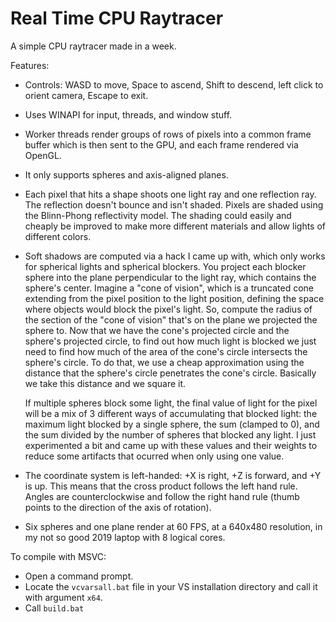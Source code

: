# Real Time CPU Raytracer
A simple CPU raytracer made in a week.


Features:
* Controls: WASD to move, Space to ascend, Shift to descend, left click to orient camera, Escape to exit.

* Uses WINAPI for input, threads, and window stuff.

* Worker threads render groups of rows of pixels into a common frame buffer which is then sent to the GPU, and each frame rendered via OpenGL.

* It only supports spheres and axis-aligned planes.

* Each pixel that hits a shape shoots one light ray and one reflection ray. The reflection doesn't bounce and isn't shaded. Pixels are shaded using the Blinn-Phong reflectivity model. The shading could easily and cheaply be improved to make more different materials and allow lights of different colors.

* Soft shadows are computed via a hack I came up with, which only works for spherical lights and spherical blockers. You project each blocker sphere into the plane perpendicular to the light ray, which contains the sphere's center. Imagine a "cone of vision", which is a truncated cone extending from the pixel position to the light position, defining the space where objects would block the pixel's light. So, compute the radius of the section of the "cone of vision" that's on the plane we projected the sphere to. Now that we have the cone's projected circle and the sphere's projected circle, to find out how much light is blocked we just need to find how much of the area of the cone's circle intersects the sphere's circle. To do that, we use a cheap approximation using the distance that the sphere's circle penetrates the cone's circle. Basically we take this distance and we square it.

  If multiple spheres block some light, the final value of light for the pixel will be a mix of 3 different ways of accumulating that blocked light: the maximum light blocked by a single sphere, the sum (clamped to 0), and the sum divided by the number of spheres that blocked any light. I just experimented a bit and came up with these values and their weights to reduce some artifacts that ocurred when only using one value.

* The coordinate system is left-handed: +X is right, +Z is forward, and +Y is up. This means that the cross product follows the left hand rule. Angles are counterclockwise and follow the right hand rule (thumb points to the direction of the axis of rotation).

* Six spheres and one plane render at 60 FPS, at a 640x480 resolution, in my not so good 2019 laptop with 8 logical cores.



To compile with MSVC:
- Open a command prompt.
- Locate the ``vcvarsall.bat`` file in your VS installation directory and call it with argument ``x64``.
- Call ``build.bat``
